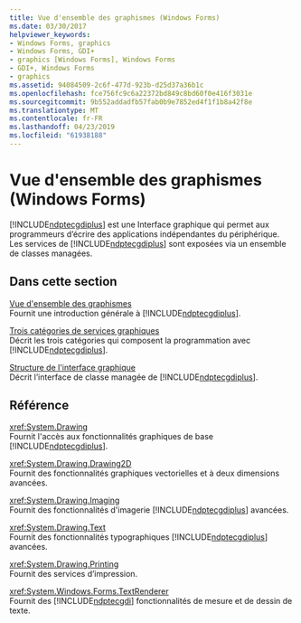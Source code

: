 ```yaml
---
title: Vue d'ensemble des graphismes (Windows Forms)
ms.date: 03/30/2017
helpviewer_keywords:
- Windows Forms, graphics
- Windows Forms, GDI+
- graphics [Windows Forms], Windows Forms
- GDI+, Windows Forms
- graphics
ms.assetid: 94084509-2c6f-477d-923b-d25d37a36b1c
ms.openlocfilehash: fce756fc9c6a22372bd849c8bd60f0e416f3031e
ms.sourcegitcommit: 9b552addadfb57fab0b9e7852ed4f1f1b8a42f8e
ms.translationtype: MT
ms.contentlocale: fr-FR
ms.lasthandoff: 04/23/2019
ms.locfileid: "61938188"
---
```

# <a name="graphics-overview-windows-forms"></a>Vue d'ensemble des graphismes (Windows Forms)
[!INCLUDE[ndptecgdiplus](../../../../includes/ndptecgdiplus-md.md)] est une Interface graphique qui permet aux programmeurs d’écrire des applications indépendantes du périphérique. Les services de [!INCLUDE[ndptecgdiplus](../../../../includes/ndptecgdiplus-md.md)] sont exposées via un ensemble de classes managées.  
  
## <a name="in-this-section"></a>Dans cette section  
 [Vue d'ensemble des graphismes](overview-of-graphics.md)  
 Fournit une introduction générale à [!INCLUDE[ndptecgdiplus](../../../../includes/ndptecgdiplus-md.md)].  
  
 [Trois catégories de services graphiques](three-categories-of-graphics-services.md)  
 Décrit les trois catégories qui composent la programmation avec [!INCLUDE[ndptecgdiplus](../../../../includes/ndptecgdiplus-md.md)].  
  
 [Structure de l'interface graphique](structure-of-the-graphics-interface.md)  
 Décrit l’interface de classe managée de [!INCLUDE[ndptecgdiplus](../../../../includes/ndptecgdiplus-md.md)].  
  
## <a name="reference"></a>Référence  
 <xref:System.Drawing>  
 Fournit l'accès aux fonctionnalités graphiques de base [!INCLUDE[ndptecgdiplus](../../../../includes/ndptecgdiplus-md.md)].  
  
 <xref:System.Drawing.Drawing2D>  
 Fournit des fonctionnalités graphiques vectorielles et à deux dimensions avancées.  
  
 <xref:System.Drawing.Imaging>  
 Fournit des fonctionnalités d'imagerie [!INCLUDE[ndptecgdiplus](../../../../includes/ndptecgdiplus-md.md)] avancées.  
  
 <xref:System.Drawing.Text>  
 Fournit des fonctionnalités typographiques [!INCLUDE[ndptecgdiplus](../../../../includes/ndptecgdiplus-md.md)] avancées.  
  
 <xref:System.Drawing.Printing>  
 Fournit des services d’impression.  
  
 <xref:System.Windows.Forms.TextRenderer>  
 Fournit des [!INCLUDE[ndptecgdi](../../../../includes/ndptecgdi-md.md)] fonctionnalités de mesure et de dessin de texte.
